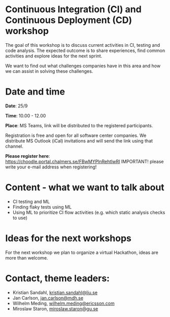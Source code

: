 # Continuous Integration (CI) and Continuous Deployment (CD) workshop
The goal of this workshop is to discuss current activities in CI, testing and code analysis. The expected outcome is to share experiences, find common activities and explore ideas for the next sprint. 

We want to find out what challenges companies have in this area and how we can assist in solving these challenges. 

# Date and time
**Date**: 25/9

**Time**: 10.00 - 12.00

**Place**: MS Teams, link will be distributed to the registered participants. 


Registration is free and open for all software center companies. We distribute MS Outlook (iCal) invitations and will send the link using that channel. 

**Please register here**: https://choodle.portal.chalmers.se/FBwMYPlnRehtlwRI
IMPORTANT! please write your e-mail address when registering!

# Content - what we want to talk about
* CI testing and ML
* Finding flaky tests using ML
* Using ML to prioritize CI flow activities (e.g. which static analysis checks to use)

# Ideas for the next workshops
For the next workshop we plan to organize a virtual Hackathon, ideas are more than welcome. 

# Contact, theme leaders:
* Kristian Sandahl, kristian.sandahl@liu.se
* Jan Carlson, jan.carlson@mdh.se
* Wilhelm Meding, wilhelm.meding@ericsson.com
* Miroslaw Staron, miroslaw.staron@gu.se 
